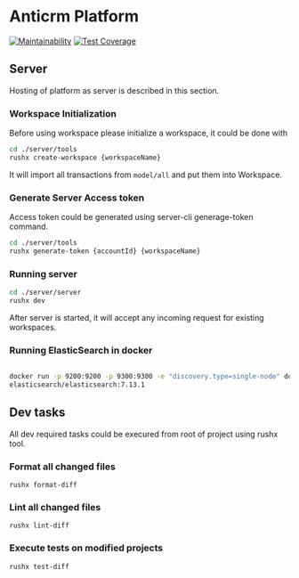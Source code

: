 # Anticrm Platform

[![Maintainability](https://api.codeclimate.com/v1/badges/5cb6d2d426619568816b/maintainability)](https://codeclimate.com/github/hardcoreeng/platform/maintainability) [![Test Coverage](https://api.codeclimate.com/v1/badges/5cb6d2d426619568816b/test_coverage)](https://codeclimate.com/github/hardcoreeng/platform/test_coverage)

## Server

Hosting of platform as server is described in this section.

### Workspace Initialization

Before using workspace please initialize a workspace, it could be done with

```bash
cd ./server/tools
rushx create-workspace {workspaceName}
```

It will import all transactions from `model/all` and put them into Workspace.

### Generate Server Access token

Access token could be generated using server-cli generage-token command.

```bash
cd ./server/tools
rushx generate-token {accountId} {workspaceName}
```

### Running server

```bash
cd ./server/server
rushx dev
```

After server is started, it will accept any incoming request for existing workspaces.

### Running ElasticSearch in docker

```bash

docker run -p 9200:9200 -p 9300:9300 -e "discovery.type=single-node" docker.elastic.co/
elasticsearch/elasticsearch:7.13.1
```

## Dev tasks

All dev required tasks could be execured from root of project using rushx tool.

### Format all changed files

`rushx format-diff`

### Lint all changed files

`rushx lint-diff`

### Execute tests on modified projects

`rushx test-diff`
